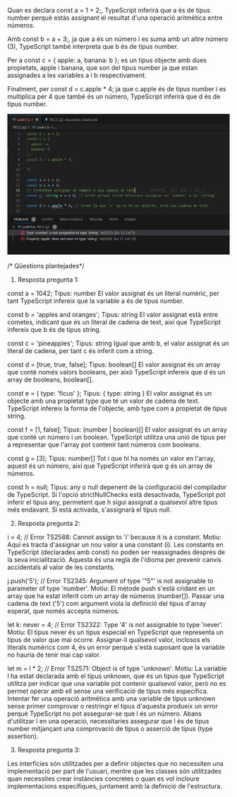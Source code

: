 Quan es declara const a = 1 + 2;, TypeScript inferirà que a és de tipus number perquè estàs assignant el resultat d'una operació aritmètica entre números.

Amb const b = a + 3;, ja que a és un número i es suma amb un altre número (3), TypeScript també interpreta que b és de tipus number.

Per a const c = { apple: a, banana: b }; es un tipus objecte amb dues propietats, apple i banana, que son del tipus number ja que estan assignades a les variables a i b respectivament.

Finalment, per const d = c.apple * 4; ja que c.apple és de tipus number i es multiplica per 4 que també és un número, TypeScript inferirà que d és de tipus number.

![Imatge error](/PEC3_Ej2/ex2_PEC3.PNG)


/* Qüestions plantejades*/

1. Resposta pregunta 1:

const a = 1042;
Tipus: number
El valor assignat és un literal numèric, per tant TypeScript infereix que la variable a és de tipus number.

const b = 'apples and oranges';
Tipus: string
El valor assignat està entre cometes, indicant que és un literal de cadena de text, així que TypeScript infereix que b és de tipus string.

const c = 'pineapples';
Tipus: string
Igual que amb b, el valor assignat és un literal de cadena, per tant c és inferit com a string.

const d = [true, true, false];
Tipus: boolean[]
El valor assignat és un array que conté només valors booleans, per això TypeScript infereix que d és un array de booleans, boolean[].

const e = { type: 'ficus' };
Tipus: { type: string }
El valor assignat és un objecte amb una propietat type que té un valor de cadena de text. TypeScript infereix la forma de l'objecte, amb type com a propietat de tipus string.

const f = [1, false];
Tipus: (number | boolean)[]
El valor assignat és un array que conté un número i un boolean. TypeScript utilitza una unió de tipus per a representar que l'array pot contenir tant números com booleans.

const g = [3];
Tipus: number[]
Tot i que hi ha només un valor en l'array, aquest és un número, així que TypeScript inferirà que g és un array de números.

const h = null;
Tipus: any o null depenent de la configuració del compilador de TypeScript.
Si l'opció strictNullChecks està desactivada, TypeScript pot inferir el tipus any, permetent que h sigui assignat a qualsevol altre tipus més endavant. Si està activada, s'assignarà el tipus null.

2. Resposta pregunta 2:

i = 4; // Error TS2588: Cannot assign to 'i' because it is a constant.
Motiu: Aquí es tracta d'assignar un nou valor a una constant (i). Les constants en TypeScript (declarades amb const) no poden ser reassignades després de la seva inicialització. Aquesta és una regla de l'idioma per prevenir canvis accidentals al valor de les constants.

j.push('5'); // Error TS2345: Argument of type '"5"' is not assignable to parameter of type 'number'.
Motiu: El mètode push s'està cridant en un array que ha estat inferit com un array de números (number[]). Passar una cadena de text ('5') com argument viola la definició del tipus d'array esperat, que només accepta números.

let k: never = 4; // Error TS2322: Type '4' is not assignable to type 'never'.
Motiu: El tipus never és un tipus especial en TypeScript que representa un tipus de valor que mai ocorre. Assignar-li qualsevol valor, inclosos els literals numèrics com 4, és un error perquè s'està suposant que la variable no hauria de tenir mai cap valor.

let m = l * 2; // Error TS2571: Object is of type 'unknown'.
Motiu: La variable l ha estat declarada amb el tipus unknown, que és un tipus que TypeScript utilitza per indicar que una variable pot contenir qualsevol valor, però no es permet operar amb ell sense una verificació de tipus més específica. Intentar fer una operació aritmètica amb una variable de tipus unknown sense primer comprovar o restringir el tipus d'aquesta produeix un error perquè TypeScript no pot assegurar-se que l és un número. Abans d'utilitzar l en una operació, necessitaries assegurar que l és de tipus number mitjançant una comprovació de tipus o asserció de tipus (type assertion).


3. Resposta pregunta 3:

Les interfícies són utilitzades per a definir objectes que no necessiten una implementació per part de l'usuari, mentre que les classes són utilitzades quan necessites crear instàncies concretes o quan es vol incloure implementacions específiques, juntament amb la definició de l'estructura.